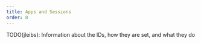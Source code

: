```yaml
---
title: Apps and Sessions
order: 8
---
```


TODO(jleibs): Information about the IDs, how they are set, and what they do
